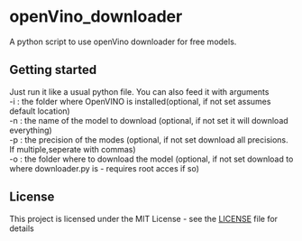 # openVino_downloader
A python script to use openVino downloader for free models.

## Getting started
Just run it like a usual python file. You can also feed it with arguments \
-i : the folder where OpenVINO is installed(optional, if not set assumes default location) \
-n : the name of the model to download (optional, if not set it will download everything) \
-p : the precision of the modes (optional, if not set download all precisions. If multiple,seperate with commas) \
-o : the folder where to download the model (optional, if not set download to where downloader.py is - requires root acces if so)

## License

This project is licensed under the MIT License - see the [LICENSE](LICENSE) file for details
